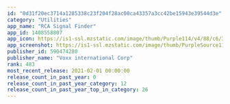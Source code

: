 ```yaml
---
id: "0d31f20ec3714a1285338c23f204f28ac00ca43357a3cc42be15943e39544d3e"
category: "Utilities"
app_name: "RCA Signal Finder"
app_id: 1408558807
app_icon: https://is1-ssl.mzstatic.com/image/thumb/Purple114/v4/88/c6/32/88c632fa-34f5-fc90-5435-038e6f98a476/AppIcon-1x_U007emarketing-0-7-85-220.png/1024x1024bb.png
app_screenshot: https://is1-ssl.mzstatic.com/image/thumb/PurpleSource114/v4/fc/6c/ba/fc6cba70-369e-fd1d-cddb-eb9f1cc95b23/81c5b440-58f2-4084-a3dd-94b27a210344_messageImage_1612163812004-1.jpg/1242x2688bb.png
publisher_id: 590474280
publisher_name: "Voxx international Corp"
rank: 483
most_recent_release: 2021-02-01 00:00:00
release_count_in_past_year: 0
release_count_in_past_year_category: 12
release_count_in_past_year_top_in_category: 26
---
```


